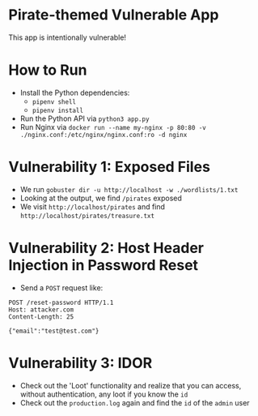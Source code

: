 # Pirate-themed Vulnerable App

This app is intentionally vulnerable!

# How to Run

* Install the Python dependencies: 
    - `pipenv shell`
    - `pipenv install`
* Run the Python API via `python3 app.py`
* Run Nginx via `docker run --name my-nginx -p 80:80 -v ./nginx.conf:/etc/nginx/nginx.conf:ro -d nginx`

# Vulnerability 1: Exposed Files

* We run `gobuster dir -u http://localhost -w ./wordlists/1.txt` 
* Looking at the output, we find `/pirates` exposed
* We visit `http://localhost/pirates` and find `http://localhost/pirates/treasure.txt`

# Vulnerability 2: Host Header Injection in Password Reset

* Send a `POST` request like:

```
POST /reset-password HTTP/1.1
Host: attacker.com
Content-Length: 25

{"email":"test@test.com"}
```

# Vulnerability 3: IDOR

* Check out the 'Loot' functionality and realize that you can access, without authentication, any loot if you know the `id`
* Check out the `production.log` again and find the `id` of the `admin` user